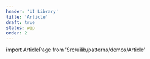 ```yaml
---
header: 'UI Library'
title: 'Article'
draft: true
status: wip
order: 2
---
```


<!--
  ATTENTION: This file is auto generated by using "makeDemosFactory".
  Do not change the content!
-->

import ArticlePage from 'Src/uilib/patterns/demos/Article'

<ArticlePage />
